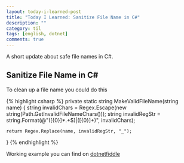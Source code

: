 ```yaml
---
layout: today-i-learned-post
title: "Today I Learned: Sanitize File Name in C#"
description: ""
category: til
tags: [english, dotnet]
comments: true
---
```


A short update about safe file names in C#.

## Sanitize File Name in C#
To clean up a file name you could do this

{% highlight csharp %}
private static string MakeValidFileName(string name)
{
	string invalidChars = Regex.Escape(new string(Path.GetInvalidFileNameChars()));
	string invalidRegStr = string.Format(@"([{0}]*\.+$)|([{0}]+)", invalidChars);

	return Regex.Replace(name, invalidRegStr, "_");
}
{% endhighlight %}

Working example you can find on [dotnetfiddle](https://dotnetfiddle.net/hU7dcj)
